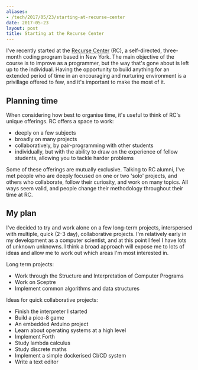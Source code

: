```yaml
---
aliases:
- /tech/2017/05/23/starting-at-recurse-center
date: 2017-05-23
layout: post
title: Starting at the Recurse Center
---
```


I've recently started at the [Recurse Center](https://www.recurse.com/) (RC), a self-directed, three-month coding program based in New York. The main objective of the course is to improve as a programmer, but the way that's gone about is left up to the individual. Having the opportunity to build anything for an extended period of time in an encouraging and nurturing environment is a privillage offered to few, and it's important to make the most of it.

## Planning time

When considering how best to organise time, it's useful to think of RC's unique offerings. RC offers a space to work:

- deeply on a few subjects
- broadly on many projects
- collaboratively, by pair-programming with other students
- individually, but with the ability to draw on the experience of fellow students, allowing you to tackle harder problems

Some of these offerings are mutually exclusive. Talking to RC alumni, I've met people who are deeply focused on one or two 'solo' projects, and others who collaborate, follow their curiosity, and work on many topics. All ways seem valid, and people change their methodology throughout their time at RC.

## My plan

I've decided to try and work alone on a few long-term projects, interspersed with multiple, quick (2-3 day), collaborative projects. I'm relatively early in my development as a computer scientist, and at this point I feel I have lots of unknown unknowns. I think a broad approach will expose me to lots of ideas and allow me to work out which areas I'm most interested in.

Long term projects:
- Work through the Structure and Interpretation of Computer Programs
- Work on Sceptre
- Implement common algorithms and data structures

Ideas for quick collaborative projects:
- Finish the interpreter I started
- Build a pico-8 game
- An embedded Arduino project
- Learn about operating systems at a high level
- Implement Forth
- Study lambda calculus
- Study discrete maths
- Implement a simple dockerised CI/CD system
- Write a text editor
